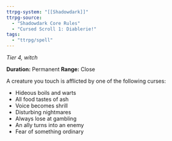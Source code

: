 ```yaml
---
ttrpg-system: "[[Shadowdark]]"
ttrpg-source: 
  - "Shadowdark Core Rules"
  - "Cursed Scroll 1: Diablerie!"
tags:
  - "ttrpg/spell"
---
```

*Tier 4, witch*

**Duration:** Permanent
**Range:** Close

A creature you touch is afflicted by one of the following curses:

- Hideous boils and warts
- All food tastes of ash
- Voice becomes shrill
- Disturbing nightmares
- Always lose at gambling
- An ally turns into an enemy
- Fear of something ordinary

